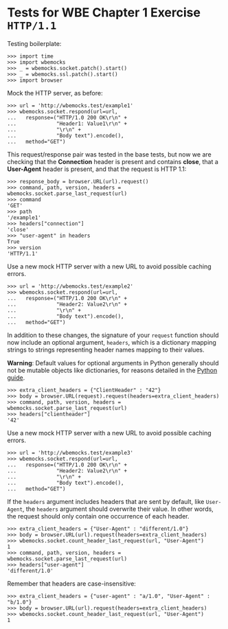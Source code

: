 Tests for WBE Chapter 1 Exercise `HTTP/1.1`
===========================================

Testing boilerplate:

    >>> import time
    >>> import wbemocks
    >>> _ = wbemocks.socket.patch().start()
    >>> _ = wbemocks.ssl.patch().start()
    >>> import browser

Mock the HTTP server, as before:

    >>> url = 'http://wbemocks.test/example1'
    >>> wbemocks.socket.respond(url=url,
    ...   response=("HTTP/1.0 200 OK\r\n" +
    ...             "Header1: Value1\r\n" + 
    ...             "\r\n" +
    ...             "Body text").encode(),
    ...   method="GET")

This request/response pair was tested in the base tests, but now we are 
  checking that the __Connection__ header is present and contains __close__, that a
  __User-Agent__ header is present, and that the request is HTTP 1.1:

    >>> response_body = browser.URL(url).request()
    >>> command, path, version, headers = wbemocks.socket.parse_last_request(url)
    >>> command
    'GET'
    >>> path
    '/example1'
    >>> headers["connection"]
    'close'
    >>> "user-agent" in headers
    True
    >>> version
    'HTTP/1.1'

Use a new mock HTTP server with a new URL to avoid possible caching errors.

    >>> url = 'http://wbemocks.test/example2'
    >>> wbemocks.socket.respond(url=url,
    ...   response=("HTTP/1.0 200 OK\r\n" +
    ...             "Header2: Value2\r\n" + 
    ...             "\r\n" +
    ...             "Body text").encode(),
    ...   method="GET")


In addition to these changes, the signature of your `request` function should 
  now include an optional argument, `headers`, which is a dictionary mapping 
  strings to strings representing header names mapping to their values.

**Warning**: Default values for optional arguments in Python generally should
not be mutable objects like dictionaries, for reasons detailed in the
[Python guide](https://docs.python-guide.org/writing/gotchas/#default-args).
    
    >>> extra_client_headers = {"ClientHeader" : "42"}
    >>> body = browser.URL(request).request(headers=extra_client_headers)
    >>> command, path, version, headers = wbemocks.socket.parse_last_request(url)
    >>> headers["clientheader"]
    '42'

Use a new mock HTTP server with a new URL to avoid possible caching errors.

    >>> url = 'http://wbemocks.test/example3'
    >>> wbemocks.socket.respond(url=url,
    ...   response=("HTTP/1.0 200 OK\r\n" +
    ...             "Header2: Value2\r\n" + 
    ...             "\r\n" +
    ...             "Body text").encode(),
    ...   method="GET")

If the `headers` argument includes headers that are sent by default, like `User-Agent`,
    the `headers` argument should overwrite their value.
In other words, the request should only contain one occurrence of each header.
  
    >>> extra_client_headers = {"User-Agent" : "different/1.0"}
    >>> body = browser.URL(url).request(headers=extra_client_headers)
    >>> wbemocks.socket.count_header_last_request(url, "User-Agent")
    1
    >>> command, path, version, headers = wbemocks.socket.parse_last_request(url)
    >>> headers["user-agent"]
    'different/1.0'

Remember that headers are case-insensitive:

    >>> extra_client_headers = {"user-agent" : "a/1.0", "User-Agent" : "b/1.0"}
    >>> body = browser.URL(url).request(headers=extra_client_headers)
    >>> wbemocks.socket.count_header_last_request(url, "User-Agent")
    1

